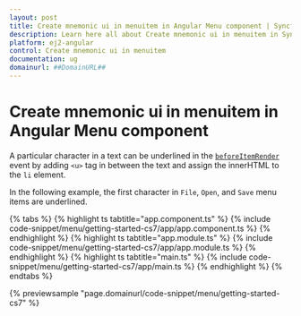 ```yaml
---
layout: post
title: Create mnemonic ui in menuitem in Angular Menu component | Syncfusion
description: Learn here all about Create mnemonic ui in menuitem in Syncfusion Angular Menu component of Syncfusion Essential JS 2 and more.
platform: ej2-angular
control: Create mnemonic ui in menuitem 
documentation: ug
domainurl: ##DomainURL##
---
```


# Create mnemonic ui in menuitem in Angular Menu component

A particular character in a text can be underlined in the [`beforeItemRender`](https://ej2.syncfusion.com/angular/documentation/api/menu#beforeitemrender) event by
adding `<u>` tag in between the text and assign the innerHTML to the `li` element.

In the following example, the first character in `File`, `Open`, and `Save` menu items are underlined.

{% tabs %}
{% highlight ts tabtitle="app.component.ts" %}
{% include code-snippet/menu/getting-started-cs7/app/app.component.ts %}
{% endhighlight %}
{% highlight ts tabtitle="app.module.ts" %}
{% include code-snippet/menu/getting-started-cs7/app/app.module.ts %}
{% endhighlight %}
{% highlight ts tabtitle="main.ts" %}
{% include code-snippet/menu/getting-started-cs7/app/main.ts %}
{% endhighlight %}
{% endtabs %}
  
{% previewsample "page.domainurl/code-snippet/menu/getting-started-cs7" %}
